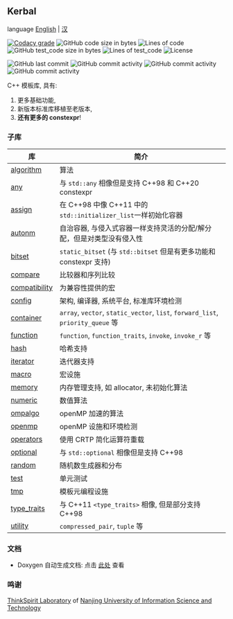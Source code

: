 ## Kerbal ##

language [English](readme.md) | [汉](readme.zh.md)

[![Codacy grade](https://img.shields.io/codacy/grade/d8cf41ae4db84f36bbbab26ff3e3a0bd?label=Codacy&nbsp;代码质量评级)](https://www.codacy.com/gh/WentsingNee/Kerbal/dashboard?utm_source=github.com&amp;utm_medium=referral&amp;utm_content=WentsingNee/Kerbal&amp;utm_campaign=Badge_Grade)
![GitHub code size in bytes](https://img.shields.io/github/languages/code-size/WentsingNee/Kerbal?label=代码大小)
![Lines of code](https://img.shields.io/tokei/lines/github/WentsingNee/Kerbal?label=代码总行数)
![GitHub test_code size in bytes](https://img.shields.io/github/languages/code-size/WentsingNee/KerbalTest?label=测试代码大小)
![Lines of test_code](https://img.shields.io/tokei/lines/github/WentsingNee/KerbalTest?label=测试代码总行数)
![License](https://img.shields.io/github/license/WentsingNee/Kerbal?label=协议)

![GitHub last commit](https://img.shields.io/github/last-commit/WentsingNee/Kerbal?label=上次提交)
![GitHub commit activity](https://img.shields.io/github/commit-activity/y/WentsingNee/Kerbal?label=年均提交次数)
![GitHub commit activity](https://img.shields.io/github/commit-activity/m/WentsingNee/Kerbal?label=月均提交次数)
![GitHub commit activity](https://img.shields.io/github/commit-activity/w/WentsingNee/Kerbal?label=周均提交次数)

C++ 模板库, 具有:

1) 更多基础功能,
2) 新版本标准库移植至老版本,
3) **还有更多的 constexpr**!



### 子库 ###

| 库                                              | 简介                                                                             |
|------------------------------------------------|--------------------------------------------------------------------------------|
| [algorithm](include/kerbal/algorithm/)         | 算法                                                                             |
| [any](include/kerbal/any/)                     | 与 `std::any` 相像但是支持 C++98 和 C++20 constexpr                                    |
| [assign](include/kerbal/assign/)               | 在 C++98 中像 C++11 中的 `std::initializer_list`一样初始化容器                             |
| [autonm](include/kerbal/autonm/)               | 自治容器, 与侵入式容器一样支持灵活的分配/解分配，但是对类型没有侵入性                                           |
| [bitset](include/kerbal/bitset/)               | `static_bitset` (与 `std::bitset` 但是有更多功能和 constexpr 支持)                        |
| [compare](include/kerbal/compare/)             | 比较器和序列比较                                                                       |
| [compatibility](include/kerbal/compatibility/) | 为兼容性提供的宏                                                                       |
| [config](include/kerbal/config/)               | 架构, 编译器, 系统平台, 标准库环境检测                                                         |
| [container](include/kerbal/container/)         | `array`, `vector`, `static_vector`, `list`, `forward_list`, `priority_queue` 等 |
| [function](include/kerbal/function/)           | `function`, `function_traits`, `invoke`, `invoke_r` 等                          |
| [hash](include/kerbal/hash/)                   | 哈希支持                                                                           |
| [iterator](include/kerbal/iterator/)           | 迭代器支持                                                                          |
| [macro](include/kerbal/macro/)                 | 宏设施                                                                            |
| [memory](include/kerbal/memory/)               | 内存管理支持, 如 allocator, 未初始化算法                                                    |
| [numeric](include/kerbal/numeric/)             | 数值算法                                                                           |
| [ompalgo](include/kerbal/ompalgo/)             | openMP 加速的算法                                                                   |
| [openmp](include/kerbal/openmp/)               | openMP 设施和环境检测                                                                 |
| [operators](include/kerbal/operators/)         | 使用 CRTP 简化运算符重载                                                                |
| [optional](include/kerbal/optional/)           | 与 `std::optional` 相像但是支持 C++98                                                 |
| [random](include/kerbal/random/)               | 随机数生成器和分布                                                                      |
| [test](include/kerbal/test/)                   | 单元测试                                                                           |
| [tmp](include/kerbal/tmp/)                     | 模板元编程设施                                                                        |
| [type_traits](include/kerbal/type_traits/)     | 与 C++11 `<type_traits>` 相像, 但是部分支持 C++98                                       |
| [utility](include/kerbal/utility/)             | `compressed_pair`, `tuple` 等                                                   |



### 文档 ###

* Doxygen 自动生成文档: 点击 [此处](https://wentsingnee.github.io/KerbalDoxygenDoc/) 查看



### 鸣谢 ###

[ThinkSpirit Laboratory](http://thinkspirit.org/) of [Nanjing University of Information
Science and Technology](http://www.nuist.edu.cn/)